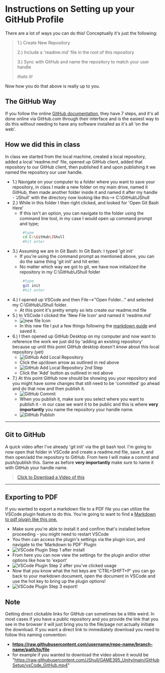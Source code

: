 # Instructions on Setting up your GitHub Profile

There are a lot of ways you can do this! Conceptually it's just the following:

> 1.) Create New Repository
>
> 2.) Include a 'readme.md' file in the root of this repository
>
> 3.) Sync with GitHub and name the repository to match your user handle
>
> *thats it!*

Now how you do that above is really up to you. 

## The GitHub Way

If you follow the online [GitHub documentation](https://docs.github.com/en/account-and-profile/setting-up-and-managing-your-github-profile/customizing-your-profile/managing-your-profile-readme), they have 7 steps, and it's all done online via GitHub.com through their interface and is the easiest way to do this without needing to have any software installed as it's all 'on the web'. 

## How we did this in class

In class we started from the local machine, created a local repository, added a local 'readme.md' file, opened up GitHub client, added that repository to our GitHub client, then published it and upon publishing it we named the repository our user handle.

- 1.) Navigate on your computer to a folder where you want to save your repository, in class I made a new folder on my main drive, named it GitHub, then made another folder inside it and named it after my handle - 'JShull' with the directory now looking like this--> C:\GitHub\JShull 
- 2.) While in this folder I then right clicked, and looked for 'Open Git Bash Here'
  - If this isn't an option, you can navigate to the folder using the command line tool, in my case I would open up command prompt and type;

```bash
        #type
        cd C:\GitHub\JShull
        #hit enter
```

- 3.) Assuming we are in Git Bash: In Git Bash: I typed 'git init'
  - If you're using the command prompt as mentioned above, you can do the same thing 'git init' and hit enter.
  - No matter which way we got to git, we have now initialized the repository in my C:\GitHub\JShull folder

```bash
        #type
        git init
        #hit enter
```

- 4.) I opened up VSCode and then File-->"Open Folder..." and selected my C:\GitHub\JShull folder.
  - At this point it's pretty empty so lets create our readme.md file
- 5.) In VSCode I clicked the 'New File Icon' and named it 'readme.md'
  - ![new file Icon](newFileVSCode.png)
  - In this new file I put a few things following the [markdown guide](https://www.markdownguide.org/) and saved it.
- 6.) I then opened up GitHub Desktop on my computer and now want to reference the work we just did by 'adding an existing repository' because up until this point GitHub desktop doesn't *know* about this local repository (yet)
  - ![GitHub Add Local Repository](githubDesktopAddLocal.png)
  - Click the up/down arrow as outlined in red above
  - ![GitHub Add Local Repository 2nd Step](githubDesktopAddLocalStepTwo.png)
  - Click the 'Add' button as outlined in red above
- 7.) At this point GitHub now should be showing you your repository and you might have some changes that still need to be 'committed' go ahead and do that now and then publish it.
  - ![GitHub Commit](gitHubCommit.png)
  - When you publish it, make sure you select where you want to publish it - in our case we want it to be public and this is where **very importantly** you name the repository your handle name.
  - ![GitHub Publish](gitHubPublish.png)

***
<div style="page-break-after: always;"></div>

## Git to GitHub

A quick video after I've already 'git init' via the git bash tool. I'm going to now open that folder in VSCode and create a readme.md file, save it, and then open/add the repository to GitHub. From here I will make a commit and push/publish this. Same as before **very importantly** make sure to name it with GitHub your handle name.

> [Click to Download a Video of this](https://raw.githubusercontent.com/JShull/GAME395_Unity/main/GitHubSetup/vsCode_GitHub.mp4)

***
<div style="page-break-after: always;"></div>

## Exporting to PDF

If you wanted to export a markdown file to a PDF file you can utilize the VSCode plugin feature to do this. You're going to want to find a [Markdown to pdf plugin like this one.](https://marketplace.visualstudio.com/items?itemName=yzane.markdown-pdf)

- Make sure you're able to install it and confirm that's installed before proceeding - you might need to restart VSCode
- You then can access the plugin's settings via the plugin icon, and navigate to the 'Markdown to PDF' Plugin
- ![VSCode Plugin Step 1 after install](./VSCodePluginStep1.PNG)
- From here you can now view the settings for the plugin and/or other options like how to 'export'
- ![VSCode Plugin Step 2 after you've clicked usage](./VSCodePluginStep2.PNG)
- Now that you know what the hot keys are 'CTRL+SHIFT+P' you can go back to your markdown document, open the document in VSCode and use the hot key to bring up the plugin options!
- ![VSCode Plugin Step 3 export!](./VSCodePluginStep3.PNG)

## Note

Getting direct clickable links for GitHub can sometimes be a little weird. In most cases if you have a public repository and you provide the link that you see in the browser it will just bring you to the file/page not actually initiate the download. If you want a direct link to immediately download you need to follow this naming convention:

- **https://raw.githubusercontent.com/username/repo-name/branch-name/path/to/file**
- for example if you wanted to download the video above it would be "https://raw.githubusercontent.com/JShull/GAME395_Unity/main/GitHubSetup/vsCode_GitHub.mp4"
